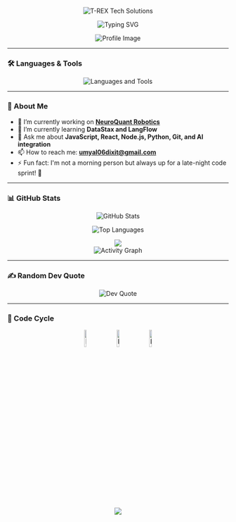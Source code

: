 <p align="center">
  <img src="https://readme-typing-svg.herokuapp.com?font=Orbitron&size=40&color=7B91FF&height=67&duration=3000&pause=1500&center=true&lines=%F0%9F%85%B6%F0%9F%86%81%F0%9F%85%B4%F0%9F%85%B4%F0%9F%86%83%F0%9F%85%B8%F0%9F%85%BD%F0%9F%85%B6%F0%9F%86%82" alt="T-REX Tech Solutions" />
</p>

<div align="center">
  <p align="center">
    <img src="https://readme-typing-svg.herokuapp.com?font=Fira+Code&weight=700&size=32&duration=3000&pause=1500&color=F39C12&center=true&width=435&lines=I'm+Umyal+Dixit" alt="Typing SVG" />
  </p>
  <img src="https://i.pinimg.com/originals/96/3a/65/963a65b850d34ab74d90ba9b4679a049.gif"alt="Profile Image" />
</div>

---

### 🛠️ Languages & Tools
<p align="center">
  <img src="https://skillicons.dev/icons?i=js,ts,react,nextjs,nodejs,c,python,pytorch,qt,git,mongodb,docker,figma,arduino" alt="Languages and Tools" />
</p>

---

### 🚀 About Me
- 🔭 I’m currently working on **[NeuroQuant Robotics](https://github.com/NeuroQuant-Robotics)**
- 🌱 I’m currently learning **DataStax and LangFlow**
- 💬 Ask me about **JavaScript, React, Node.js, Python, Git, and AI integration**
- 📫 How to reach me: **umyal06dixit@gmail.com**
- ⚡ Fun fact: I'm not a morning person but always up for a late-night code sprint! 🌙

---

### 📊 GitHub Stats  
<p align="center">
  <img src="https://github-readme-stats.vercel.app/api?username=Umyal06dxt&show_icons=true&theme=github_dark&hide_border=true" alt="GitHub Stats" />
</p>

<p align="center">
  <img src="https://github-readme-stats.vercel.app/api/top-langs/?username=Umyal06dxt&layout=compact&theme=github_dark&hide_border=true" alt="Top Languages" />
</p>

<div align="center">
  <img src="https://github-profile-trophy.vercel.app/?username=Umyal06dxt&theme=onedark&no-bg=true&no-frame=true&row=1&column=4&title=Commits,Repositories,Stars,Followers" />
</div>

<div align="center">
  <img src="https://github-readme-activity-graph.vercel.app/graph?username=Umyal06dxt&custom_title=Umyal's%20Activity%20Graph&bg_color=0D1117&color=00D9FF&line=667eea&point=FFFFFF&area=true&hide_border=true" alt="Activity Graph" />
</div>

---

### ✍️ Random Dev Quote  
<p align="center">
  <img src="https://quotes-github-readme.vercel.app/api?type=horizontal&theme=dark" alt="Dev Quote" />
</p>

---



### 🤯 Code Cycle  
<p align="center">
  <img src="https://raw.githubusercontent.com/Tarikul-Islam-Anik/Animated-Fluent-Emojis/master/Emojis/Smilies/Face%20with%20Spiral%20Eyes.png" width="10%" alt="Broken system!" />
  &nbsp;&nbsp;&nbsp;&nbsp;
  <img src="https://raw.githubusercontent.com/Tarikul-Islam-Anik/Animated-Fluent-Emojis/master/Emojis/Smilies/Relieved%20Face.png" width="10%" alt="It's working!" />
  &nbsp;&nbsp;&nbsp;&nbsp;
  <img src="https://raw.githubusercontent.com/Tarikul-Islam-Anik/Animated-Fluent-Emojis/master/Emojis/Smilies/Astonished%20Face.png" width="10%" alt="It's working but you don't know how!" />
</p>

<p align="center">
  <img src="https://capsule-render.vercel.app/api?type=waving&color=gradient&height=100&section=footer&width=100%" />
</p>
